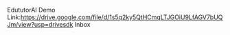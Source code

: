 EdututorAI Demo Link:https://drive.google.com/file/d/1s5q2ky5QtHCmqLTJGOiU9LfAGV7bUQJm/view?usp=drivesdk
Inbox
